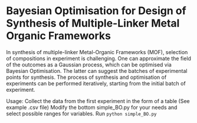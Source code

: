 # Bayesian Optimisation for Design of Synthesis of Multiple-Linker Metal Organic Frameworks

In synthesis of multiple-linker Metal-Organic Frameworks (MOF), selection of compositions in experiment is challenging.
One can approximate the field of the outcomes as a Gaussian process, which can be optimised via Bayesian Optimisation.
The latter can suggest the batches of experimental points for synthesis. The process of synthesis and optimisation of experiments can be performed iteratively, starting from the initial batch of experiment.


Usage: Collect the data from the first experiment in the form of a table (See example .csv file)
Modify the bottom simple_BO.py for your needs and select possible ranges for variables.
Run `python simple_BO.py`

